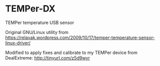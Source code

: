 # TEMPer-DX
TEMPer temperature USB sensor

Original GNU/Linux utility from
https://relavak.wordpress.com/2009/10/17/temper-temperature-sensor-linux-driver/

Modified to apply fixes and calibrate to my TEMPer device from DealExtreme: 
http://tinyurl.com/z5d9wvr


